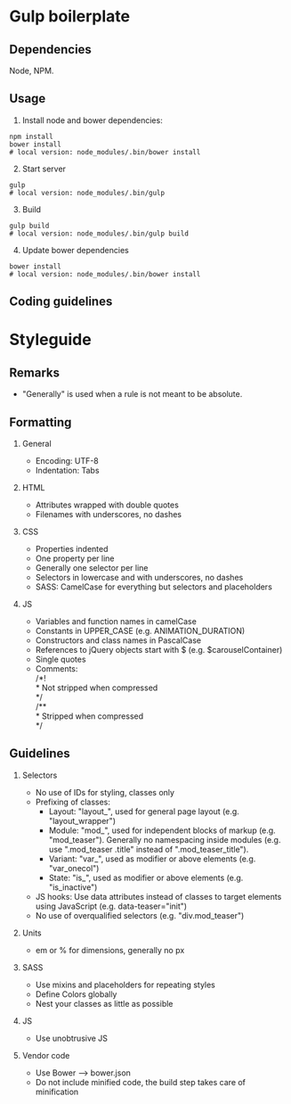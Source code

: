 # Gulp boilerplate

## Dependencies

Node, NPM.

## Usage

1. Install node and bower dependencies:

```shell
npm install
bower install
# local version: node_modules/.bin/bower install
```

2. Start server

```shell
gulp
# local version: node_modules/.bin/gulp
```

3. Build

```shell
gulp build
# local version: node_modules/.bin/gulp build
```

4. Update bower dependencies

```shell
bower install
# local version: node_modules/.bin/bower install
```




## Coding guidelines

Styleguide
=========

Remarks
-------

* "Generally" is used when a rule is not meant to be absolute.


Formatting
----------

1. General
	* Encoding: UTF-8
	* Indentation: Tabs

2. HTML
	* Attributes wrapped with double quotes
	* Filenames with underscores, no dashes

3. CSS
	* Properties indented
	* One property per line
	* Generally one selector per line
	* Selectors in lowercase and with underscores, no dashes
	* SASS: CamelCase for everything but selectors and placeholders

4. JS
	* Variables and function names in camelCase
	* Constants in UPPER_CASE (e.g. ANIMATION_DURATION)
	* Constructors and class names in PascalCase
	* References to jQuery objects start with $ (e.g. $carouselContainer)
	* Single quotes
	* Comments:  
		/\*!  
		 \* Not stripped when compressed  
		 \*/  
		/\**  
		 \* Stripped when compressed  
		 \*/


Guidelines
----------

1. Selectors
	* No use of IDs for styling, classes only
	* Prefixing of classes:
		* Layout: "layout\_", used for general page layout (e.g. "layout\_wrapper")
		* Module: "mod\_", used for independent blocks of markup (e.g. "mod\_teaser"). Generally no namespacing inside modules (e.g. use ".mod\_teaser .title" instead of ".mod\_teaser\_title").
		* Variant: "var\_", used as modifier or above elements (e.g. "var\_onecol") 
		* State: "is\_", used as modifier or above elements (e.g. "is\_inactive") 
	* JS hooks: Use data attributes instead of classes to target elements using JavaScript (e.g. data-teaser="init")
	* No use of overqualified selectors (e.g. "div.mod\_teaser")

2. Units
	* em or % for dimensions, generally no px

3. SASS
	* Use mixins and placeholders for repeating styles
	* Define Colors globally
	* Nest your classes as little as possible

4. JS
	* Use unobtrusive JS

5. Vendor code
	* Use Bower --> bower.json
	* Do not include minified code, the build step takes care of minification
